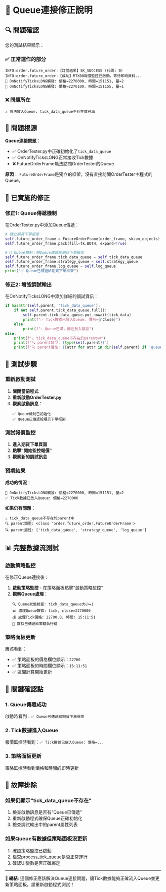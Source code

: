 # 🔧 Queue連接修正說明

## 🔍 **問題確認**

您的測試結果顯示：

### **✅ 正常運作的部分**
```
INFO:order.future_order:【訂閱結果】SK_SUCCESS (代碼: 0)
INFO:order.future_order:【成功】MTX00報價監控已啟動，等待即時資料...
🎯 OnNotifyTicksLONG觸發: 價格=2270000, 時間=151151, 量=2
🎯 OnNotifyTicksLONG觸發: 價格=2270100, 時間=151155, 量=1
```

### **❌ 問題所在**
```
⚠️ 無法放入Queue: tick_data_queue不存在或已滿
```

## 🎯 **問題根源**

**Queue連接問題**：
- ✅ OrderTester.py中正確初始化了`tick_data_queue`
- ✅ OnNotifyTicksLONG正常接收Tick數據
- ❌ FutureOrderFrame無法訪問OrderTester的Queue

**原因**：
`FutureOrderFrame`是獨立的框架，沒有直接訪問OrderTester主程式的Queue。

## 🔧 **已實施的修正**

### **修正1: Queue傳遞機制**
在OrderTester.py中添加Queue傳遞：
```python
# 建立期貨下單框架
self.future_order_frame = FutureOrderFrame(order_frame, skcom_objects)
self.future_order_frame.pack(fill=tk.BOTH, expand=True)

# 🎯 Queue機制：將Queue傳遞給期貨下單框架
self.future_order_frame.tick_data_queue = self.tick_data_queue
self.future_order_frame.strategy_queue = self.strategy_queue
self.future_order_frame.log_queue = self.log_queue
print("✅ Queue已傳遞給期貨下單框架")
```

### **修正2: 增強調試輸出**
在OnNotifyTicksLONG中添加詳細的調試資訊：
```python
if hasattr(self.parent, 'tick_data_queue'):
    if not self.parent.tick_data_queue.full():
        self.parent.tick_data_queue.put_nowait(tick_data)
        print(f"✅ Tick數據已放入Queue: 價格={nClose}")
    else:
        print(f"⚠️ Queue已滿，無法放入數據")
else:
    print(f"⚠️ tick_data_queue不存在於parent中")
    print(f"🔍 parent類型: {type(self.parent)}")
    print(f"🔍 parent屬性: {[attr for attr in dir(self.parent) if 'queue' in attr.lower()]}")
```

## 🚀 **測試步驟**

### **重新啟動測試**
1. **關閉當前程式**
2. **重新啟動OrderTester.py**
3. **觀察啟動訊息**：
   ```
   ✅ Queue機制已初始化
   ✅ Queue已傳遞給期貨下單框架
   ```

### **測試報價監控**
1. **進入期貨下單頁面**
2. **點擊"開始監控報價"**
3. **觀察新的調試訊息**

### **預期結果**

**成功的情況**：
```
🎯 OnNotifyTicksLONG觸發: 價格=2270000, 時間=151151, 量=2
✅ Tick數據已放入Queue: 價格=2270000
```

**如果仍有問題**：
```
⚠️ tick_data_queue不存在於parent中
🔍 parent類型: <class 'order.future_order.FutureOrderFrame'>
🔍 parent屬性: ['tick_data_queue', 'strategy_queue', 'log_queue']
```

## 📊 **完整數據流測試**

### **啟動策略監控**
在修正Queue連接後：
1. **啟動策略監控** - 在策略面板點擊"啟動策略監控"
2. **觀察Queue處理**：
   ```
   🔍 Queue狀態檢查: tick_data_queue大小=1
   📊 處理Queue數據: tick, close=2270000
   💰 處理Tick價格: 22700.0, 時間: 15:11:51
   🎯 數據已傳遞給策略執行緒
   ```

### **策略面板更新**
應該看到：
- ✅ 策略面板的價格欄位顯示：`22700`
- ✅ 策略面板的時間欄位顯示：`15:11:51`
- ✅ 區間計算開始更新

## 🎯 **關鍵確認點**

### **1. Queue傳遞成功**
啟動時看到：`✅ Queue已傳遞給期貨下單框架`

### **2. Tick數據進入Queue**
報價監控時看到：`✅ Tick數據已放入Queue: 價格=...`

### **3. 策略面板更新**
策略監控時看到價格和時間的即時更新

## 📝 **故障排除**

### **如果仍顯示"tick_data_queue不存在"**
1. 檢查啟動訊息是否有"Queue已傳遞"
2. 重新啟動程式確保Queue正確初始化
3. 檢查調試輸出中的parent屬性列表

### **如果Queue有數據但策略面板沒更新**
1. 確認策略監控已啟動
2. 檢查process_tick_queue是否正常運行
3. 確認UI變數是否正確綁定

---

**🎯 總結**: 這個修正應該解決Queue連接問題，讓Tick數據能夠正確流入Queue並更新策略面板。請重新啟動程式測試！
